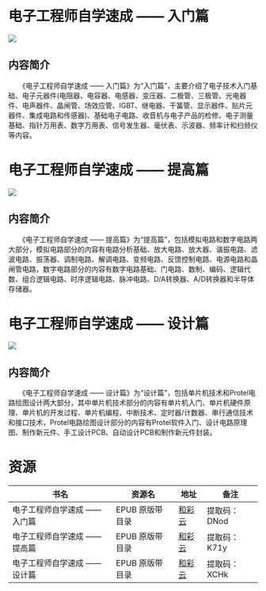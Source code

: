 # 电子工程师自学速成 —— 入门篇

![](http://img3m3.ddimg.cn/80/29/23391503-1_u_2.jpg)

## 内容简介

　　《电子工程师自学速成 —— 入门篇》为“入门篇”，主要介绍了电子技术入门基础、电子元器件(电阻器、电容器、电感器、变压器、二极管、三极管、光电器件、电声器件、晶闸管、场效应管、IGBT、继电器、干簧管、显示器件、贴片元器件、集成电路和传感器)、基础电子电路、收音机与电子产品的检修、电子测量基础、指针万用表、数字万用表、信号发生器、毫伏表、示波器、频率计和扫频仪等内容。

# 电子工程师自学速成 —— 提高篇

![](http://img3m5.ddimg.cn/82/31/23391505-1_u_1.jpg)

## 内容简介

　　《电子工程师自学速成 —— 提高篇》为“提高篇”，包括模拟电路和数字电路两大部分，模拟电路部分的内容有电路分析基础、放大电路、放大器、谐振电路、滤波电路、振荡器、调制电路、解调电路、变频电路、反馈控制电路、电源电路和晶闸管电路，数字电路部分的内容有数字电路基础、门电路、数制、编码、逻辑代数、组合逻辑电路、时序逻辑电路、脉冲电路、D/A转换器、A/D转换器和半导体存储器。 

# 电子工程师自学速成 —— 设计篇

![](http://img3m4.ddimg.cn/81/30/23391504-1_u_1.jpg)

## 内容简介

　　《电子工程师自学速成 —— 设计篇》为“设计篇”，包括单片机技术和Protel电路绘图设计两大部分，其中单片机技术部分的内容有单片机入门、单片机硬件原理、单片机的开发过程、单片机编程、中断技术、定时器/计数器、串行通信技术和接口技术，Protel电路绘图设计部分的内容有Protel软件入门、设计电路原理图、制作新元件、手工设计PCB、自动设计PCB和制作新元件封装。

# 资源

|书名|资源名|地址|备注|
|---|---|---|---|
|电子工程师自学速成 —— 入门篇|EPUB 原版带目录|[和彩云](http://caiyun.feixin.10086.cn/dl/0n5Cg7nmVsRgw)|提取码：DNod|
|电子工程师自学速成 —— 提高篇|EPUB 原版带目录|[和彩云](http://caiyun.feixin.10086.cn/dl/0n5CsN7GcvZDf)|提取码：K71y|
|电子工程师自学速成 —— 设计篇|EPUB 原版带目录|[和彩云](http://caiyun.feixin.10086.cn/dl/0n5Cg7nkAXp5A)|提取码：XCHk|
